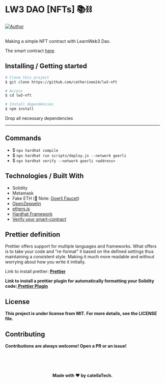 <h1 aling="center">LW3 DAO [NFTs] 📚⛓</h1>

  <a href="https://github.com/gab0071" target="_blank">
    <img alt="Author" src="https://img.shields.io/badge/made%20by-CatellaTech-blueviolet?style=flat-square">
  </a>
 

  <br>
  <br>

Making a simple NFT contract with LearnWeb3 Dao.

The smart contract <a href="https://goerli.etherscan.io/address/0x6b789435b4bec19345a86f0dd53c1dfdbd7cdbc5">here</a>.

<h2> Installing / Getting started </h2>

```bash
# Clone this project
$ git clone https://github.com/catherinee24/lw3-nft

# Access
$ cd lw3-nft

# Install dependencies
$ npm install

``` 

<p>Drop all necessary dependencies</p>
<hr>

<h2>Commands</h2>

- $ `npx hardhat compile`
- $ `npx hardhat run scripts/deploy.js --network goerli `
- $ `npx hardhat verify --network goerli <address>  `

<h2> Technologies / Built With </h2>

- Solidity
- Metamask
- Fake ETH (🚨 Note: <a href="https://goerlifaucet.com/"> Goerli Faucet</a>)
- <a href="https://www.npmjs.com/package/@openzeppelin/contracts"> OpenZeppelin </a>
- <a href="https://docs.ethers.io/v5/getting-started/"> ethers.js </a>
- <a href="https://hardhat.org/">Hardhat Framework</a>
- <a href="https://hardhat.org/hardhat-runner/docs/guides/verifying"> Verify your smart-contract </a>


<h2>Prettier definition </h2>
<p> Prettier offers support for multiple languages and frameworks. What <Prettier> offers is to take your code and "re-format" it based on the defined settings thus maintaining a consistent style. Making it much more readable and without worrying about how you write it initially.</p>

<p>  Link to install prettier: <a href="https://prettier.io/docs/en/install.html"><strong> Prettier<strong></a></p>

<p>Link to install a prettier plugin for automatically formatting your Solidity code:<a href="https://www.npmjs.com/package/prettier-plugin-solidity"><strong> Prettier Plugin <strong></a></p>

<h2>License</h2>

<p>This project is under license from MIT. For more details, see the LICENSE file.</p>

<h2>Contributing</h2>
<p> Contributions are always welcome! Open a PR or an issue!</p>

<br>
<br>

<p align="center">
<br/>
  Made with ❤️ by <b>catellaTech</b>.
</p>
